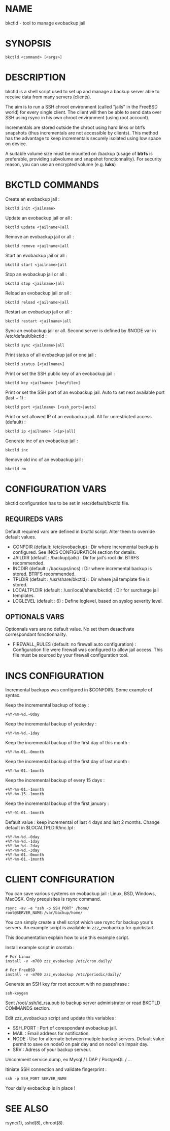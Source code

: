 # NAME

bkctld - tool to manage evobackup jail

# SYNOPSIS

~~~
bkctld <command> [<args>]
~~~

# DESCRIPTION

bkctld is a shell script used to set up and manage a backup server able to receive data from many servers (clients).

The aim is to run a SSH chroot environment (called "jails" in the FreeBSD world) for every single client. The client will then be able to send data over SSH using rsync in his own chroot environment (using root account).

Incrementals are stored outside the chroot using hard links or btrfs snapshots (thus incrementals are not accessible by clients). This method has the advantage to keep incrementals securely isolated using low space on device.

A suitable volume size must be mounted on /backup (usage of **btrfs** is preferable, providing subvolume and snapshot fonctionnality). For security reason, you can use an encrypted volume (e.g. **luks**)

# BKCTLD COMMANDS

Create an evobackup jail :

~~~
bkctld init <jailname>
~~~

Update an evobackup jail or all :

~~~
bkctld update <jailname>|all
~~~

Remove an evobackup jail or all :

~~~
bkctld remove <jailname>|all
~~~

Start an evobackup jail or all :

~~~
bkctld start <jailname>|all
~~~

Stop an evobackup jail or all :

~~~
bkctld stop <jailname>|all
~~~

Reload an evobackup jail or all :

~~~
bkctld reload <jailname>|all
~~~
        
Restart an evobackup jail or all :

~~~
bkctld restart <jailname>|all
~~~

Sync an evobackup jail or all.
Second server is defined by $NODE var in /etc/default/bkctld :

~~~
bkctld sync <jailname>|all
~~~

Print status of all evobackup jail or one jail :

~~~
bkctld status [<jailname>]
~~~

Print or set the SSH public key of an evobackup jail :

~~~
bkctld key <jailname> [<keyfile>]
~~~

Print or set the SSH port of an evobackup jail.
Auto to set next available port (last + 1) :

~~~
bkctld port <jailname> [<ssh_port>|auto]
~~~

Print or set allowed IP of an evobackup jail.
All for unrestricted access (default) :

~~~
bkctld ip <jailname> [<ip>|all]
~~~

Generate inc of an evobackup jail :

~~~
bkctld inc
~~~

Remove old inc of an evobackup jail :

~~~
bkctld rm
~~~

# CONFIGURATION VARS

bkctld configuration has to be set in /etc/default/bkctld file.

## REQUIREDS VARS

Default required vars are defined in bkctld script. Alter them to override default values.

* CONFDIR (default: /etc/evobackup) : Dir where incremental backup is configured. See INCS CONFIGURATION section for details.
* JAILDIR (default : /backup/jails) : Dir for jail's root dir. BTRFS recommended.
* INCDIR (default : /backups/incs) : Dir where incremental backup is stored. BTRFS recommended.
* TPLDIR (default : /usr/share/bkctld) : Dir where jail template file is stored.
* LOCALTPLDIR (default : /usr/local/share/bkctld) : Dir for surcharge jail templates.
* LOGLEVEL (default : 6) : Define loglevel, based on syslog severity level.

## OPTIONALS VARS

Optionnals vars are no default value. No set them desactivate correspondant fonctionnality.

* FIREWALL_RULES (default: no firewall auto configuration) : Configuration file were firewall was configured to allow jail access. This file must be sourced by your firewall configuration tool.

# INCS CONFIGURATION

Incremental backups was configured in $CONFDIR/<jailname>. Some example of syntax. 

Keep the incrememtal backup of today :

~~~
+%Y-%m-%d.-0day
~~~

Keep the incremental backup of yesterday :

~~~
+%Y-%m-%d.-1day
~~~

Keep the incremental backup of the first day of this month :

~~~
+%Y-%m-01.-0month
~~~

Keep the incremental backup of the first day of last month :

~~~
+%Y-%m-01.-1month
~~~

Keep the incremental backup of every 15 days :

~~~
+%Y-%m-01.-1month
+%Y-%m-15.-1month
~~~

Keep the incremental backup of the first january :

~~~
+%Y-01-01.-1month
~~~

Default value : keep incremental of last 4 days and last 2 months. Change default in $LOCALTPLDIR/inc.tpl :

~~~
+%Y-%m-%d.-0day
+%Y-%m-%d.-1day
+%Y-%m-%d.-2day
+%Y-%m-%d.-3day
+%Y-%m-01.-0month
+%Y-%m-01.-1month
~~~

# CLIENT CONFIGURATION

You can save various systems on evobackup jail :  Linux, BSD, Windows, MacOSX. Only prequisites is rsync command.

~~~
rsync -av -e "ssh -p SSH_PORT" /home/ root@SERVER_NAME:/var/backup/home/
~~~

You  can  simply create a shell script which use rsync for backup your's servers. An example script is available in zzz_evobackup for quickstart.

This documentation explain how to use this example script.

Install example script in crontab :

~~~
# For Linux
install -v -m700 zzz_evobackup /etc/cron.daily/

# For FreeBSD
install -v -m700 zzz_evobackup /etc/periodic/daily/
~~~

Generate an SSH key for root account with no passphrase :

~~~
ssh-keygen
~~~

Sent /root/.ssh/id_rsa.pub to backup server administrator or read BKCTLD COMMANDS section.

Edit zzz_evobackup script and update this variables :

* SSH_PORT : Port of corespondant evobackup jail.
* MAIL : Email address for notification.
* NODE : Use for alternate between mutiple backup servers. Default value permit to save on node0 on pair day and on node1 on impair day.
* SRV : Adress of your backup serveur.

Uncomment service dump, ex Mysql / LDAP / PostgreQL / ...

Itiniate SSH connection and validate fingerprint :

~~~
ssh -p SSH_PORT SERVER_NAME
~~~

Your daily evobackup is in place !

# SEE ALSO

rsync(1), sshd(8), chroot(8).
